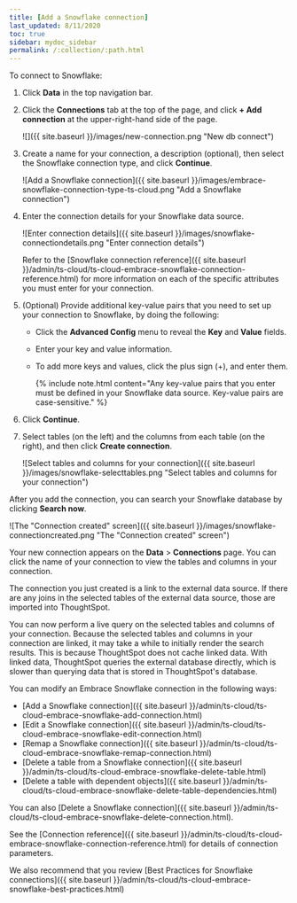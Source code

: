 ```yaml
---
title: [Add a Snowflake connection]
last_updated: 8/11/2020
toc: true
sidebar: mydoc_sidebar
permalink: /:collection/:path.html
---
```

To connect to Snowflake:

1. Click **Data** in the top navigation bar.

2. Click the **Connections** tab at the top of the page, and click **+ Add connection** at the upper-right-hand side of the page.

     ![]({{ site.baseurl }}/images/new-connection.png "New db connect")

3. Create a name for your connection, a description (optional), then select the Snowflake connection type, and click **Continue**.

     ![Add a Snowflake connection]({{ site.baseurl }}/images/embrace-snowflake-connection-type-ts-cloud.png "Add a Snowflake connection")

4. Enter the connection details for your Snowflake data source.

    ![Enter connection details]({{ site.baseurl }}/images/snowflake-connectiondetails.png "Enter connection details")

    Refer to the [Snowflake connection reference]({{ site.baseurl }}/admin/ts-cloud/ts-cloud-embrace-snowflake-connection-reference.html) for more information on each of the specific attributes you must enter for your connection.

5. (Optional) Provide additional key-value pairs that you need to set up your connection to Snowflake, by doing the following:

   - Click the **Advanced Config** menu to reveal the **Key** and **Value** fields.
   - Enter your key and value information.
   - To add more keys and values, click the plus sign (+), and enter them.

     {% include note.html content="Any key-value pairs that you enter must be defined in your Snowflake data source. Key-value pairs are case-sensitive." %}

6. Click **Continue**.   

7. Select tables (on the left) and the columns from each table (on the right), and then click **Create connection**.

   ![Select tables and columns for your connection]({{ site.baseurl }}/images/snowflake-selecttables.png "Select tables and columns for your connection")


After you add the connection, you can search your Snowflake database by clicking **Search now**.

![The "Connection created" screen]({{ site.baseurl }}/images/snowflake-connectioncreated.png "The "Connection created" screen")

Your new connection appears on the **Data** > **Connections** page. You can click the name of your connection to view the tables and columns in your connection.   

The connection you just created is a link to the external data source. If there are any joins in the selected tables of the external data source, those are imported into ThoughtSpot.

You can now perform a live query on the selected tables and columns of your connection. Because the selected tables and columns in your connection are linked, it may take a while to initially render the search results. This is because ThoughtSpot does not cache linked data. With linked data, ThoughtSpot queries the external database directly, which is slower than querying data that is stored in ThoughtSpot's database.

You can modify an Embrace Snowflake connection in the following ways:

- [Add a Snowflake connection]({{ site.baseurl }}/admin/ts-cloud/ts-cloud-embrace-snowflake-add-connection.html)
- [Edit a Snowflake connection]({{ site.baseurl }}/admin/ts-cloud/ts-cloud-embrace-snowflake-edit-connection.html)
- [Remap a Snowflake connection]({{ site.baseurl }}/admin/ts-cloud/ts-cloud-embrace-snowflake-remap-connection.html)
- [Delete a table from a Snowflake connection]({{ site.baseurl }}/admin/ts-cloud/ts-cloud-embrace-snowflake-delete-table.html)
- [Delete a table with dependent objects]({{ site.baseurl }}/admin/ts-cloud/ts-cloud-embrace-snowflake-delete-table-dependencies.html)

You can also [Delete a Snowflake connection]({{ site.baseurl }}/admin/ts-cloud/ts-cloud-embrace-snowflake-delete-connection.html).

See the [Connection reference]({{ site.baseurl }}/admin/ts-cloud/ts-cloud-embrace-snowflake-connection-reference.html) for details of connection parameters.

We also recommend that you review [Best Practices for Snowflake connections]({{ site.baseurl }}/admin/ts-cloud/ts-cloud-embrace-snowflake-best-practices.html)
